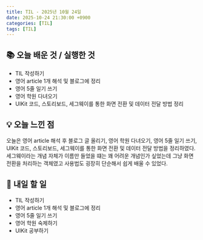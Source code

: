 ```yaml
---
title: TIL - 2025년 10월 24일
date: 2025-10-24 21:30:00 +0900
categories: [TIL]
tags: [TIL]
---
```


## 📚 **오늘 배운 것 / 실행한 것**

- TIL 작성하기
- 영어 article 1개 해석 및 블로그에 정리
- 영어 5줄 일기 쓰기
- 영어 학원 다녀오기
- UIKit 코드, 스토리보드, 세그웨이를 통한 화면 전환 및 데이터 전달 방법 정리

## 💡 **오늘 느낀 점**

오늘은 영어 article 해석 후 블로그 글 올리기, 영어 학원 다녀오기, 영어 5줄 일기 쓰기, UIKit 코드, 스토리보드, 세그웨이를 통한 화면 전환 및 데이터 전달 방법을 정리하였다.<br>
세그웨이라는 개념 자체가 이름만 들었을 떄는 꽤 어려운 개념인가 싶었는데 그냥 화면 전환을 처리하는 객체였고 사용법도 굉장히 단순해서 쉽게 배울 수 있었다.

## 🎯 **내일 할 일**

- TIL 작성하기
- 영어 article 1개 해석 및 블로그에 정리
- 영어 5줄 일기 쓰기
- 영어 학원 숙제하기
- UIKit 공부하기